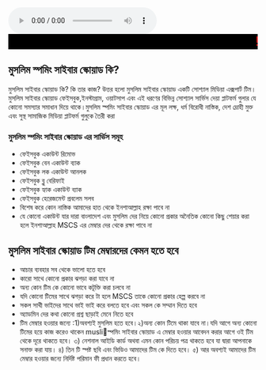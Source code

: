 <html>
<head>
  <title>
    MUSLIM SPAMMING CYBER SQUAD
  </title>
  <audio height="500px" width="500px" controls>
<source src="https://ia802708.us.archive.org/34/items/salliala/La-Ilaha-Illallah.mp3 " typr="audio/mp3">
</audio>
  <style>
    h1{
    font-size: 25px;
    color: black;
    text-align: center;
    font-family: "Arial", sans-serif; /* এখানে স্ট্যান্ডার্ড ফন্টের নাম দিন */
}
  </style>
  <marquee direction="center" behavior="scrool" style="color:red; font-size:25px; background-color:black"> 
  ! আস্সালামুআলাইকুম! মুসলিম স্পমিং সাইবার স্কোয়াড এর অফিসিয়াল ওয়েবসাইট এ আপনাকে স্বাগতম
  </marquee>
  <body>
    <h2> মুসলিম স্পমিং সাইবার স্কোয়াড কি?</h2>
    <p1>মুসলিম সাইবার স্কোয়াড কি? কি তার কাজ? উত্তর হলো মুসলিম সাইবার স্কোয়াড একটি সোশ্যাল মিডিয়া এক্সপার্ট টিম। মুসলিম সাইবার স্কোয়াড ফেইসবুক,ইনস্টাগ্রাম, ওয়াটসাপ এবং এই ধরণের বিভিন্ন সোশ্যাল সার্ভিস দেয়া প্লাটফর্ম গুলার যে কোনো সমস্যার সমাধান দিয়ে থাকে।মুসলিম স্পমিং সাইবার স্কোয়াড এর মূল লক্ষ, ধর্ম বিরোধী নাস্তিক, দেশ দ্রোহী মুক্ত এবং সুস্থ সামাজিক মিডিয়া প্লাটফর্ম গুলুকে তৈরী করা </p1>

  <h3>মুসলিম স্পমিং সাইবার স্কোয়াড এর সার্ভিস সমূহ</h3>
  <ul type="A">
          <li> ফেইসবুক একাউন্ট রিমোভ </li>
          <li> ফেইসবুক বেন একাউন্ট ব্যাক </li>
          <li> ফেইসবুক লক একাউন্ট আনলক</li>
          <li>ফেইসবুক ব্লু বেরিফাই </li>
          <li>ফেইসবুক হ্যাক একাউন্ট ব্যাক</li>
          <li>ফেইসবুক হেরেজমেন্ট প্রবলেম সলব </li> <li> বিশেষ করে কোন নাস্তিক আমাদের হাত থেকে ইনশাআল্লাহ রক্ষা পাবে না 
          <li>যে কোনো একাউন্ট যার দারা বাংলাদেশ এবং মুসলিম দের নিয়ে কোনো প্রকার অনৈতিক কোনো কিছু শেয়ার করা হলে ইনশাআল্লাহ MSCS এর মেম্বার দের থেকে রক্ষা পাবে না </li>
  </ul>
    <h2> মুসলিম সাইবার স্কোয়াড টিম মেম্বারদের কেমন হতে হবে</h2>
    <ul>
      <li>আচার ব্যবহার সব থেকে ভালো হতে হবে </li>
      <li>কারো সাথে কোনো প্রকার ঝগড়া করা যাবে না </li>
      <li>অন্য কোন টিম কে কোনো ভাবে কটূক্তি করা চলবে না</li>
      <li>যদি কোনো টিমের সাথে ঝগড়া করে টা হলে MSCS তাকে কোনো প্রকার হেল্প করবে না </li>
      <li>সকল সাথী ভাইদের সাথে ভাই ভাই করে বলতে হবে এবং সকল কে সম্মান দিতে হবে </li>
      <li>অ্যাডমিন দের কথা কোনো প্রশ্ন ছাড়াই মেনে নিতে হবে </li>
      <li>টিম মেম্বার হওয়ার জন্যে :1)অবশ্যই মুসলিম হতে হবে।২)অন্য কোন টিমে থাকা যাবে না।যদি আগে অন্য কোনো টিমের হয়ে কাজ করেও থাকেন musli🥰স্পমিং সাইবার স্কোয়াড এ মেম্বার হওয়ার আবেদন করার আগে ওই টিম থেকে দূরে থাকতে হবে। ৩) নেশনাল আইডি কার্ড অথবা এমন কোন পরিচয় পত্র থাকতে হবে যা দ্বারা আপনাকে সনাক্ত করা যায়। ৪) তিন টি স্পষ্ট ছবি এবং ভিডিও আমাদের টিম কে দিতে হবে। ৫) আর অবশ্যই আমাদের টিম মেম্বার হওয়ার জন্যে নির্দিষ্ট পরিমান ফী প্রধান করতে হবে।</li>
      

   </ul>
  
  </body>
  
</head>
</html>
